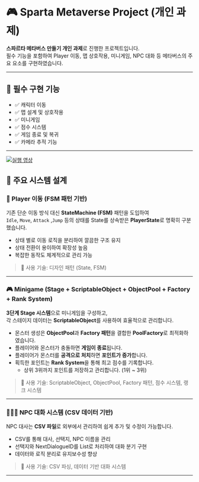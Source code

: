 # 🎮 Sparta Metaverse Project (개인 과제)

**스파르타 메타버스 만들기 개인 과제**로 진행한 프로젝트입니다.  
필수 기능을 포함하여 Player 이동, 맵 상호작용, 미니게임, NPC 대화 등 메타버스의 주요 요소를 구현하였습니다.

---

## 📌 필수 구현 기능

- ✅ 캐릭터 이동
- ✅ 맵 설계 및 상호작용
- ✅ 미니게임
- ✅ 점수 시스템
- ✅ 게임 종료 및 복귀
- ✅ 카메라 추적 기능

---

[![실행 영상](http://img.youtube.com/vi/유튜브영상ID/0.jpg)](https://youtu.be/Me3Gir8e4sE)

## 🚀 주요 시스템 설계

### 🧠 Player 이동 (FSM 패턴 기반)

기존 단순 이동 방식 대신 **StateMachine (FSM)** 패턴을 도입하여  
`Idle`, `Move`, `Attack` ,`Jump` 등의 상태를  State를 상속받은 **PlayerState**로 명확히 구분했습니다.

- 상태 별로 이동 로직을 분리하여 깔끔한 구조 유지
- 상태 전환이 용이하여 확장성 높음
- 복잡한 동작도 체계적으로 관리 가능

> 📌 사용 기술: 디자인 패턴 (State, FSM)

---

### 🎮 Minigame (Stage + ScriptableObject + ObjectPool + Factory + Rank System)

**3단계 Stage 시스템**으로 미니게임을 구성하고,  
각 스테이지 데이터는 **ScriptableObject**를 사용하여 효율적으로 관리합니다.

- 몬스터 생성은 **ObjectPool**과 **Factory 패턴**을 결합한 **PoolFactory**로 최적화하였습니다.
- 플레이어와 몬스터가 충돌하면 **게임이 종료**됩니다.
- 플레이어가 몬스터를 **공격으로 처치**하면 **포인트가 증가**합니다.
- 획득한 포인트는 **Rank System**을 통해 최고 점수를 기록합니다.
    - 상위 3위까지 포인트를 저장하고 관리합니다. (1위 ~ 3위)

> 📌 사용 기술: ScriptableObject, ObjectPool, Factory 패턴, 점수 시스템, 랭크 시스템

---

### 🧑‍🤝‍🧑 NPC 대화 시스템 (CSV 데이터 기반)

NPC 대사는 **CSV 파일**로 외부에서 관리하여 쉽게 추가 및 수정이 가능합니다.

- CSV를 통해 대사, 선택지, NPC 이름을 관리
- 선택지와 NextDialogueID를 List로 처리하여 대화 분기 구현
- 데이터와 로직 분리로 유지보수성 향상

> 📌 사용 기술: CSV 파싱, 데이터 기반 대화 시스템

---
